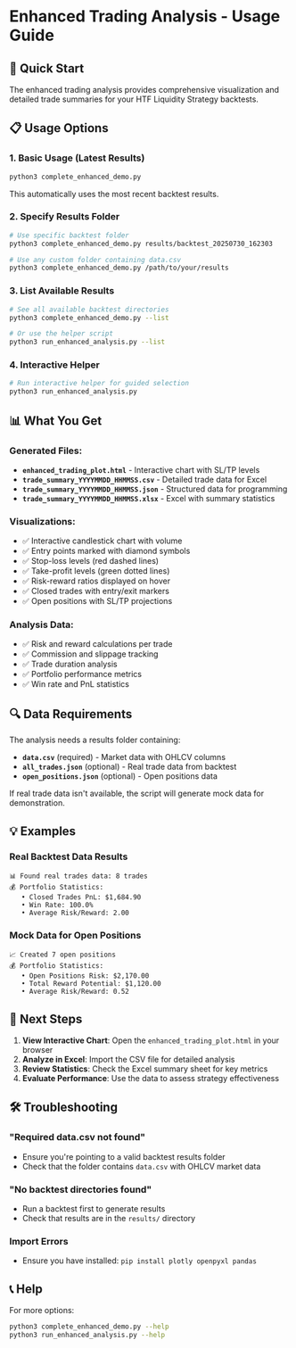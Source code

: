 # Enhanced Trading Analysis - Usage Guide

## 🚀 Quick Start

The enhanced trading analysis provides comprehensive visualization and detailed trade summaries for your HTF Liquidity Strategy backtests.

## 📋 Usage Options

### 1. **Basic Usage (Latest Results)**

```bash
python3 complete_enhanced_demo.py
```

This automatically uses the most recent backtest results.

### 2. **Specify Results Folder**

```bash
# Use specific backtest folder
python3 complete_enhanced_demo.py results/backtest_20250730_162303

# Use any custom folder containing data.csv
python3 complete_enhanced_demo.py /path/to/your/results
```

### 3. **List Available Results**

```bash
# See all available backtest directories
python3 complete_enhanced_demo.py --list

# Or use the helper script
python3 run_enhanced_analysis.py --list
```

### 4. **Interactive Helper**

```bash
# Run interactive helper for guided selection
python3 run_enhanced_analysis.py
```

## 📊 What You Get

### Generated Files:

- **`enhanced_trading_plot.html`** - Interactive chart with SL/TP levels
- **`trade_summary_YYYYMMDD_HHMMSS.csv`** - Detailed trade data for Excel
- **`trade_summary_YYYYMMDD_HHMMSS.json`** - Structured data for programming
- **`trade_summary_YYYYMMDD_HHMMSS.xlsx`** - Excel with summary statistics

### Visualizations:

- ✅ Interactive candlestick chart with volume
- ✅ Entry points marked with diamond symbols
- ✅ Stop-loss levels (red dashed lines)
- ✅ Take-profit levels (green dotted lines)
- ✅ Risk-reward ratios displayed on hover
- ✅ Closed trades with entry/exit markers
- ✅ Open positions with SL/TP projections

### Analysis Data:

- ✅ Risk and reward calculations per trade
- ✅ Commission and slippage tracking
- ✅ Trade duration analysis
- ✅ Portfolio performance metrics
- ✅ Win rate and PnL statistics

## 🔍 Data Requirements

The analysis needs a results folder containing:

- **`data.csv`** (required) - Market data with OHLCV columns
- **`all_trades.json`** (optional) - Real trade data from backtest
- **`open_positions.json`** (optional) - Open positions data

If real trade data isn't available, the script will generate mock data for demonstration.

## 💡 Examples

### Real Backtest Data Results

```
📊 Found real trades data: 8 trades
💰 Portfolio Statistics:
   • Closed Trades PnL: $1,684.90
   • Win Rate: 100.0%
   • Average Risk/Reward: 2.00
```

### Mock Data for Open Positions

```
📈 Created 7 open positions
💰 Portfolio Statistics:
   • Open Positions Risk: $2,170.00
   • Total Reward Potential: $1,120.00
   • Average Risk/Reward: 0.52
```

## 🎯 Next Steps

1. **View Interactive Chart**: Open the `enhanced_trading_plot.html` in your browser
2. **Analyze in Excel**: Import the CSV file for detailed analysis
3. **Review Statistics**: Check the Excel summary sheet for key metrics
4. **Evaluate Performance**: Use the data to assess strategy effectiveness

## 🛠 Troubleshooting

### "Required data.csv not found"

- Ensure you're pointing to a valid backtest results folder
- Check that the folder contains `data.csv` with OHLCV market data

### "No backtest directories found"

- Run a backtest first to generate results
- Check that results are in the `results/` directory

### Import Errors

- Ensure you have installed: `pip install plotly openpyxl pandas`

## 📞 Help

For more options:

```bash
python3 complete_enhanced_demo.py --help
python3 run_enhanced_analysis.py --help
```
